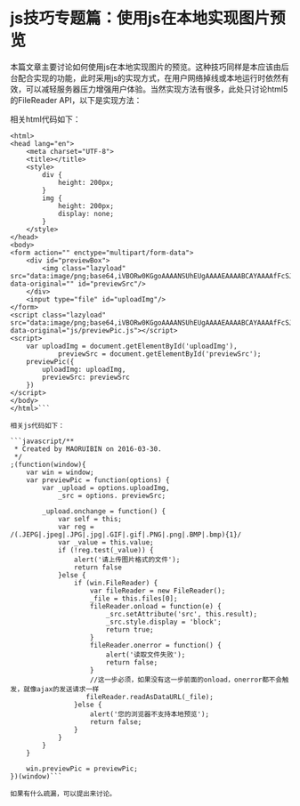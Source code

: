 # js技巧专题篇：使用js在本地实现图片预览 

本篇文章主要讨论如何使用js在本地实现图片的预览。这种技巧同样是本应该由后台配合实现的功能，此时采用js的实现方式，在用户网络掉线或本地运行时依然有效，可以减轻服务器压力增强用户体验。当然实现方法有很多，此处只讨论html5的FileReader API，以下是实现方法：

相关html代码如下：

```javascript<!DOCTYPE html>
<html>
<head lang="en">
    <meta charset="UTF-8">
    <title></title>
    <style>
        div {
            height: 200px;
        }
        img {
            height: 200px;
            display: none;
        }
    </style>
</head>
<body>
<form action="" enctype="multipart/form-data">
    <div id="previewBox">
        <img class="lazyload" src="data:image/png;base64,iVBORw0KGgoAAAANSUhEUgAAAAEAAAABCAYAAAAfFcSJAAAAAXNSR0IArs4c6QAAAARnQU1BAACxjwv8YQUAAAAJcEhZcwAADsQAAA7EAZUrDhsAAAANSURBVBhXYzh8+PB/AAffA0nNPuCLAAAAAElFTkSuQmCC" data-original="" id="previewSrc"/>
    </div>
    <input type="file" id="uploadImg"/>
</form>
<script class="lazyload" src="data:image/png;base64,iVBORw0KGgoAAAANSUhEUgAAAAEAAAABCAYAAAAfFcSJAAAAAXNSR0IArs4c6QAAAARnQU1BAACxjwv8YQUAAAAJcEhZcwAADsQAAA7EAZUrDhsAAAANSURBVBhXYzh8+PB/AAffA0nNPuCLAAAAAElFTkSuQmCC" data-original="js/previewPic.js"></script>
<script>
    var uploadImg = document.getElementById('uploadImg'),
            previewSrc = document.getElementById('previewSrc');
    previewPic({
        uploadImg: uploadImg,
        previewSrc: previewSrc
    })
</script>
</body>
</html>```

相关js代码如下： 

```javascript/**
 * Created by MAORUIBIN on 2016-03-30.
 */
;(function(window){
    var win = window;
    var previewPic = function(options) {
        var _upload = options.uploadImg,
            _src = options. previewSrc;

        _upload.onchange = function() {
            var self = this;
            var reg = /(.JEPG|.jpeg|.JPG|.jpg|.GIF|.gif|.PNG|.png|.BMP|.bmp){1}/
            var _value = this.value;
            if (!reg.test(_value)) {
                alert('请上传图片格式的文件');
                return false
            }else {
                if (win.FileReader) {
                    var fileReader = new FileReader();
                    _file = this.files[0];
                    fileReader.onload = function(e) {
                        _src.setAttribute('src', this.result);
                        _src.style.display = 'block';
                        return true;
                    }
                    fileReader.onerror = function() {
                        alert('读取文件失败');
                        return false;
                    }
                    //这一步必须，如果没有这一步前面的onload，onerror都不会触发，就像ajax的发送请求一样
                   fileReader.readAsDataURL(_file);
                }else {
                    alert('您的浏览器不支持本地预览');
                    return false;
                }
            }
        }
    }

    win.previewPic = previewPic;
})(window)```

如果有什么疏漏，可以提出来讨论。


